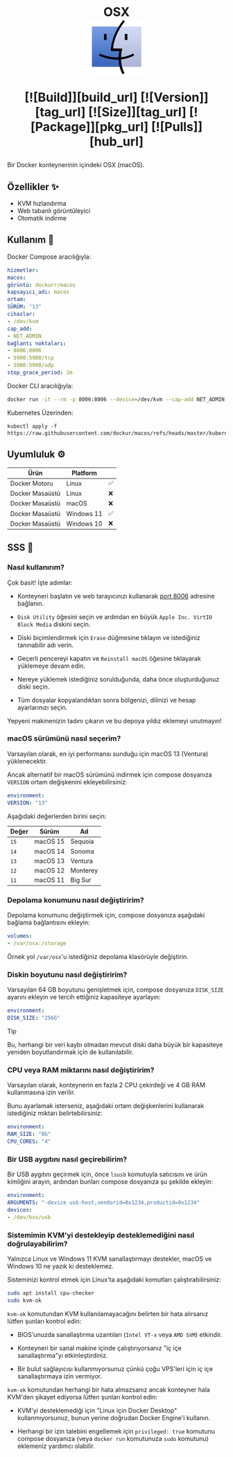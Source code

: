 
<h1 align="center">OSX<br />
<div align="center">
<a href="https://github.com/dockur/macos/"><img src="https://github.com/dockur/macos/raw/master/.github/logo.png" title="Logo" style="max-width:100%;" width="128" /></a>
</div>
<div align="center">

[![Build]][build_url]
[![Version]][tag_url]
[![Size]][tag_url]
[![Package]][pkg_url]
[![Pulls]][hub_url]

</div></h1>

Bir Docker konteynerinin içindeki OSX (macOS).

## Özellikler ✨

- KVM hızlandırma
- Web tabanlı görüntüleyici
- Otomatik indirme

## Kullanım 🐳

Docker Compose aracılığıyla:

```yaml
hizmetler:
macos:
görüntü: dockurr/macos
kapsayıcı_adı: macos
ortam:
SÜRÜM: "13"
cihazlar:
- /dev/kvm
cap_add:
- NET_ADMIN
bağlantı noktaları:
- 8006:8006
- 5900:5900/tcp
- 5900:5900/udp
stop_grace_period: 2m
```

Docker CLI aracılığıyla:

```bash
docker run -it --rm -p 8006:8006 --device=/dev/kvm --cap-add NET_ADMIN --stop-timeout 120 dockurr/macos
```

Kubernetes Üzerinden:

```shell
kubectl apply -f https://raw.githubusercontent.com/dockur/macos/refs/heads/master/kubernetes.yml
```

## Uyumluluk ⚙️

| **Ürün** | **Platform** | |
|---|---|---|
| Docker Motoru | Linux| ✅ |
| Docker Masaüstü | Linux | ❌ |
| Docker Masaüstü | macOS | ❌ |
| Docker Masaüstü | Windows 11 | ✅ |
| Docker Masaüstü | Windows 10 | ❌ |

## SSS 💬

### Nasıl kullanırım?

Çok basit! İşte adımlar:

- Konteyneri başlatın ve web tarayıcınızı kullanarak [port 8006](http://localhost:8006) adresine bağlanın.

- `Disk Utility` öğesini seçin ve ardından en büyük `Apple Inc. VirtIO Block Media` diskini seçin.

- Diski biçimlendirmek için `Erase` düğmesine tıklayın ve istediğiniz tanınabilir adı verin.

- Geçerli pencereyi kapatın ve `Reinstall macOS` öğesine tıklayarak yüklemeye devam edin.

- Nereye yüklemek istediğiniz sorulduğunda, daha önce oluşturduğunuz diski seçin.

- Tüm dosyalar kopyalandıktan sonra bölgenizi, dilinizi ve hesap ayarlarınızı seçin.

Yepyeni makinenizin tadını çıkarın ve bu depoya yıldız eklemeyi unutmayın!

### macOS sürümünü nasıl seçerim?

Varsayılan olarak, en iyi performansı sunduğu için macOS 13 (Ventura) yüklenecektir.

Ancak alternatif bir macOS sürümünü indirmek için compose dosyanıza `VERSION` ortam değişkenini ekleyebilirsiniz:

```yaml
environment:
VERSION: "13"
```

Aşağıdaki değerlerden birini seçin:

| **Değer** | **Sürüm** | **Ad** |
|--------------|-----------------|------------------|
| `15` | macOS 15 | Sequoia |
| `14` | macOS 14 | Sonoma |
| `13` | macOS 13 | Ventura |
| `12` | macOS 12 | Monterey |
| `11` | macOS 11 | Big Sur |

### Depolama konumunu nasıl değiştiririm?

Depolama konumunu değiştirmek için, compose dosyanıza aşağıdaki bağlama bağlantısını ekleyin:

```yaml
volumes:
- /var/osx:/storage
```

Örnek yol `/var/osx`'u istediğiniz depolama klasörüyle değiştirin.

### Diskin boyutunu nasıl değiştiririm?

Varsayılan 64 GB boyutunu genişletmek için, compose dosyanıza `DISK_SIZE` ayarını ekleyin ve tercih ettiğiniz kapasiteye ayarlayın:

```yaml
environment:
DISK_SIZE: "256G"
```

> [!TIP]
> Bu, herhangi bir veri kaybı olmadan mevcut diski daha büyük bir kapasiteye yeniden boyutlandırmak için de kullanılabilir.

### CPU veya RAM miktarını nasıl değiştiririm?

Varsayılan olarak, konteynerin en fazla 2 CPU çekirdeği ve 4 GB RAM kullanmasına izin verilir.

Bunu ayarlamak isterseniz, aşağıdaki ortam değişkenlerini kullanarak istediğiniz miktarı belirtebilirsiniz:

```yaml
environment:
RAM_SIZE: "8G"
CPU_CORES: "4"
```

### Bir USB aygıtını nasıl geçirebilirim?

Bir USB aygıtını geçirmek için, önce `lsusb` komutuyla satıcısını ve ürün kimliğini arayın, ardından bunları compose dosyanıza şu şekilde ekleyin:

```yaml
environment:
ARGUMENTS: "-device usb-host,vendorid=0x1234,productid=0x1234"
devices:
- /dev/bus/usb
```

### Sistemimin KVM'yi destekleyip desteklemediğini nasıl doğrulayabilirim?

Yalnızca Linux ve Windows 11 KVM sanallaştırmayı destekler, macOS ve Windows 10 ne yazık ki desteklemez.

Sisteminizi kontrol etmek için Linux'ta aşağıdaki komutları çalıştırabilirsiniz:

```bash
sudo apt install cpu-checker
sudo kvm-ok
```

`kvm-ok` komutundan KVM kullanılamayacağını belirten bir hata alırsanız lütfen şunları kontrol edin:

- BIOS'unuzda sanallaştırma uzantıları (`Intel VT-x` veya `AMD SVM`) etkindir.

- Konteyneri bir sanal makine içinde çalıştırıyorsanız "iç içe sanallaştırma"yı etkinleştirdiniz.

- Bir bulut sağlayıcısı kullanmıyorsunuz çünkü çoğu VPS'leri için iç içe sanallaştırmaya izin vermiyor.

`kvm-ok` komutundan herhangi bir hata almazsanız ancak konteyner hala KVM'den şikayet ediyorsa lütfen şunları kontrol edin:

- KVM'yi desteklemediği için "Linux için Docker Desktop" kullanmıyorsunuz, bunun yerine doğrudan Docker Engine'i kullanın.

- Herhangi bir izin talebini engellemek için `privileged: true` komutunu compose dosyanıza (veya `docker run` komutunuza `sudo` komutunu) eklemeniz yardımcı olabilir.
